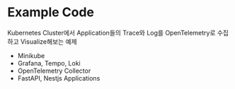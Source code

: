 # Example Code

Kubernetes Cluster에서 Application들의 Trace와 Log를 OpenTelemetry로 수집하고 Visualize해보는 예제

- Minikube
- Grafana, Tempo, Loki
- OpenTelemetry Collector
- FastAPI, Nestjs Applications